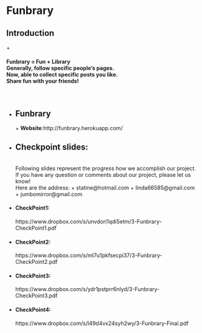 <h1>Funbrary</h1>
  <h2>Introduction</h2>
+ <h4>Funbrary = Fun + Library<br>
  Generally, follow specific people’s pages.<br>
  Now, able to collect specific posts you like.<br>
  Share fun with your friends!</h4><br>

+ <h2>Funbrary</h2>
  + <strong>Website</strong>:http://funbrary.herokuapp.com/

+ <h2>Checkpoint slides:</h2><br>
   Following slides represent the progress how we accomplish our project.<br>
   If you have any question or comments about our project, please let us know!<br>
   Here are the address:
    + statine@hotmail.com
    + linda66585@gmail.com
    + jumbomirror@gmail.com
 + <h4>CheckPoint1:</h4>
      https://www.dropbox.com/s/unvdori1qdi5etm/3-Funbrary-CheckPoint1.pdf
 + <h4>CheckPoint2:</h4>
      https://www.dropbox.com/s/ml7u1pkfsecpi37/3-Funbrary-CheckPoint2.pdf
 + <h4>CheckPoint3:</h4>
      https://www.dropbox.com/s/ydr1pstprr6nlyd/3-Funbrary-CheckPoint3.pdf
 + <h4>CheckPoint4:</h4>
      https://www.dropbox.com/s/l49d4vx24syh2wy/3-Funbrary-Final.pdf
